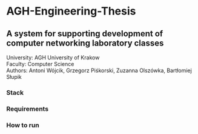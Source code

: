 # AGH-Engineering-Thesis
## A system for supporting development of computer networking laboratory classes

University: AGH University of Krakow <br>
Faculty: Computer Science <br>
Authors: Antoni Wójcik, Grzegorz Piśkorski, Zuzanna Olszówka, Bartłomiej Słupik <br>

### Stack

### Requirements

### How to run

